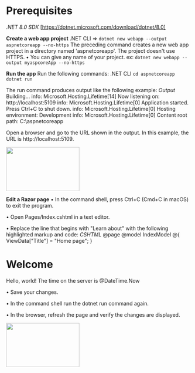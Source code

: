 # Prerequisites
_.NET 8.0 SDK_ [https://dotnet.microsoft.com/download/dotnet/8.0]


**Create a web app project**
.NET CLI
=> `dotnet new webapp --output aspnetcoreapp --no-https`
The preceding command creates a new web app project in a directory named 'aspnetcoreapp'. The project doesn't use HTTPS.
• You can give any name of your project. ex:
`dotnet new webapp --output myaspcoreApp --no-https`


**Run the app**
Run the following commands:
.NET CLI
`cd aspnetcoreapp`
`dotnet run`

The run command produces output like the following example:
_Output_
Building...
info: Microsoft.Hosting.Lifetime[14]
      Now listening on: http://localhost:5109
info: Microsoft.Hosting.Lifetime[0]
      Application started. Press Ctrl+C to shut down.
info: Microsoft.Hosting.Lifetime[0]
      Hosting environment: Development
info: Microsoft.Hosting.Lifetime[0]
      Content root path: C:\aspnetcoreapp


Open a browser and go to the URL shown in the output. In this example, the URL is http://localhost:5109.

<img width="200" height="120" src="https://learn.microsoft.com/en-us/aspnet/core/getting-started/_static/home-page.png?view=aspnetcore-8.0">


**Edit a Razor page**
• In the command shell, press Ctrl+C (Cmd+C in macOS) to exit the program.

• Open Pages/Index.cshtml in a text editor.

• Replace the line that begins with "Learn about" with the following highlighted markup and code:
_CSHTML_
@page
@model IndexModel
@{
    ViewData["Title"] = "Home page";
}

<div class="text-center">
    <h1 class="display-4">Welcome</h1>
    <p>Hello, world! The time on the server is @DateTime.Now</p>
</div>

• Save your changes.

• In the command shell run the dotnet run command again.

• In the browser, refresh the page and verify the changes are displayed.

<img width="200" height="120" src="https://learn.microsoft.com/en-us/aspnet/core/getting-started/_static/home-page-changed.png?view=aspnetcore-8.0">

